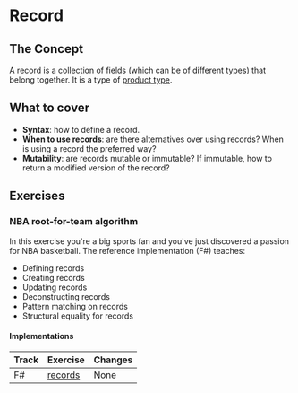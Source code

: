 # Record

## The Concept

A record is a collection of fields (which can be of different types) that belong together. It is a type of [product type](product_type.md).

## What to cover

- **Syntax**: how to define a record.
- **When to use records**: are there alternatives over using records? When is using a record the preferred way?
- **Mutability**: are records mutable or immutable? If immutable, how to return a modified version of the record?

## Exercises

### NBA root-for-team algorithm

In this exercise you're a big sports fan and you've just discovered a passion for NBA basketball. The reference implementation
(F#) teaches:

- Defining records
- Creating records
- Updating records
- Deconstructing records
- Pattern matching on records
- Structural equality for records

#### Implementations

| Track | Exercise                         | Changes |
| ----- | -------------------------------- | ------- |
| F#    | [records][implementation-fsharp] | None    |

[implementation-fsharp]: ../../languages/fsharp/exercises/concept/records/.docs/introduction.md
